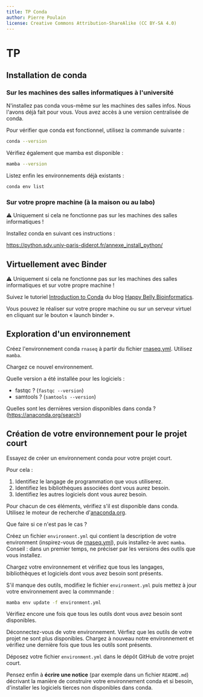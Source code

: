 ```yaml
---
title: TP Conda
author: Pierre Poulain
license: Creative Commons Attribution-ShareAlike (CC BY-SA 4.0)
---
```


# TP

## Installation de conda

### Sur les machines des salles informatiques à l'université

N'installez pas conda vous-même sur les machines des salles infos. Nous l'avons déjà fait pour vous. Vous avez accès à une version centralisée de conda.

Pour vérifier que conda est fonctionnel, utilisez la commande suivante :

```bash
conda --version
```

Vérifiez également que mamba est disponible :

```bash
mamba --version
```

Listez enfin les environnements déjà existants :

```bash
conda env list
```

### Sur votre propre machine (à la maison ou au labo)

⚠️ Uniquement si cela ne fonctionne pas sur les machines des salles informatiques !

Installez conda en suivant ces instructions :

<https://python.sdv.univ-paris-diderot.fr/annexe_install_python/>


## Virtuellement avec Binder

⚠️ Uniquement si cela ne fonctionne pas sur les machines des salles informatiques et sur votre propre machine !

Suivez le tutoriel [Introduction to Conda](https://astrobiomike.github.io/unix/conda-intro) du blog [Happy Belly Bioinformatics](https://astrobiomike.github.io/).

Vous pouvez le réaliser sur votre propre machine ou sur un serveur virtuel en cliquant sur le bouton « launch binder ».


## Exploration d'un environnement 

Créez l'environnement conda `rnaseq` à partir du fichier [rnaseq.yml](https://raw.githubusercontent.com/pierrepo/intro-conda/master/rnaseq.yml). Utilisez `mamba`.

Chargez ce nouvel environnement.

Quelle version a été installée pour les logiciels :

- fastqc ? (`fastqc --version`)
- samtools ? (`samtools --version`)

Quelles sont les dernières version disponibles dans conda ? (<https://anaconda.org/search>)


## Création de votre environnement pour le projet court

Essayez de créer un environnement conda pour votre projet court.

Pour cela :

1. Identifiez le langage de programmation que vous utiliserez.
2. Identifiez les bibliothèques associées dont vous aurez besoin.
3. Identifiez les autres logiciels dont vous aurez besoin.

Pour chacun de ces éléments, vérifiez s'il est disponible dans conda. Utilisez le moteur de recherche d'[anaconda.org](https://anaconda.org/search).

Que faire si ce n'est pas le cas ?

Créez un fichier `environment.yml` qui contient la description de votre environment (inspirez-vous de [rnaseq.yml](https://raw.githubusercontent.com/pierrepo/intro-conda/master/rnaseq.yml)), puis installez-le avec `mamba`. Conseil : dans un premier temps, ne préciser par les versions des outils que vous installez.

Chargez votre environnement et vérifiez que tous les langages, bibliothèques et logiciels dont vous avez besoin sont présents.

S'il manque des outils, modifiez le fichier `environment.yml` puis mettez à jour votre environnement avec la commmande :

```bash
mamba env update -f environment.yml
```

Vérifiez encore une fois que tous les outils dont vous avez besoin sont disponibles.

Déconnectez-vous de votre environnement. Vérfiez que les outils de votre projet ne sont plus disponibles. Chargez à nouveau notre environnement et vérifiez une dernière fois que tous les outils sont présents.

Déposez votre fichier `environment.yml` dans le dépôt GitHub de votre projet court.

Pensez enfin à **écrire une notice** (par exemple dans un fichier `README.md`) décrivant la manière de construire votre environnement conda et si besoin, d'installer les logiciels tierces non disponibles dans conda.


